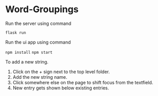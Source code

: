 # Word-Groupings

Run the server using command

`flask run`

Run the ui app using command

`npm install`
`npm start`

To add a new string.

1. Click on the + sign next to the top level folder.
2. Add the new string name.
3. Click somewhere else on the page to shift focus from the textfield.
4. New entry gets shown below existing entries.
